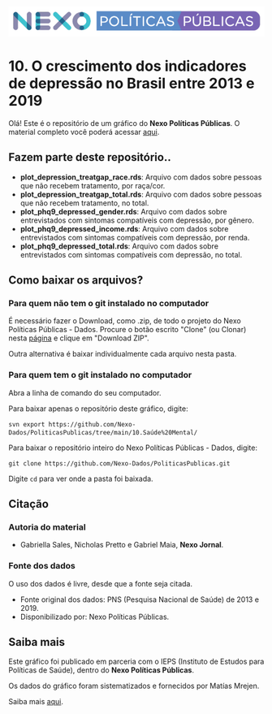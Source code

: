 <img src='https://github.com/Nexo-Dados/PoliticasPublicas/blob/main/nexopp_logofull-cor2.png'>

# 10. O crescimento dos indicadores de depressão no  Brasil entre  2013 e 2019

Olá! Este é o repositório de um gráfico do **Nexo Políticas Públicas**. O material completo você poderá acessar [aqui](https://pp.nexojornal.com.br/Dados/2021/10/01/O-crescimento-dos-indicadores-de-depress%C3%A3o-no-Brasil-entre-2013-e-2019).

## Fazem parte deste repositório..

* **plot_depression_treatgap_race.rds**: Arquivo com dados sobre pessoas que não recebem tratamento, por raça/cor.
* **plot_depression_treatgap_total.rds**: Arquivo com dados sobre pessoas que não recebem tratamento, no total.
* **plot_phq9_depressed_gender.rds**: Arquivo com dados sobre entrevistados com sintomas compatíveis com depressão, por gênero.
* **plot_phq9_depressed_income.rds**: Arquivo com dados sobre entrevistados com sintomas compatíveis com depressão, por renda.
* **plot_phq9_depressed_total.rds**: Arquivo com dados sobre entrevistados com sintomas compatíveis com depressão, no total.

## Como baixar os arquivos?

### Para quem não tem o git instalado no computador

É necessário fazer o Download, como .zip, de todo o projeto do Nexo Políticas Públicas - Dados. Procure o botão escrito "Clone" (ou Clonar) nesta [página](https://github.com/Nexo-Dados/PoliticasPublicas) e clique em "Download ZIP".

Outra alternativa é baixar individualmente cada arquivo nesta pasta.

### Para quem tem o git instalado no computador


Abra a linha de comando do seu computador.

Para baixar apenas o repositório deste gráfico, digite:

```
svn export https://github.com/Nexo-Dados/PoliticasPublicas/tree/main/10.Saúde%20Mental/
```

Para baixar o repositório inteiro do Nexo Políticas Públicas - Dados, digite:

```
git clone https://github.com/Nexo-Dados/PoliticasPublicas.git
```

Digite `cd` para ver onde a pasta foi baixada.

## Citação

### Autoria do material

* Gabriella Sales, Nicholas Pretto e Gabriel Maia, **Nexo Jornal**.

### Fonte dos dados

O uso dos dados é livre, desde que a fonte seja citada.

* Fonte original dos dados: PNS (Pesquisa Nacional de Saúde) de 2013 e 2019.
* Disponibilizado por: Nexo Políticas Públicas.

## Saiba mais

Este gráfico foi publicado em parceria com o IEPS (Instituto de Estudos para Políticas de Saúde), dentro do **Nexo Políticas Públicas**. 

Os dados do gráfico foram sistematizados e fornecidos por Matías Mrejen.

Saiba mais [aqui](https://pp.nexojornal.com.br/sobre/Sobre-o-Nexo-Pol%C3%ADticas-P%C3%BAblicas).
